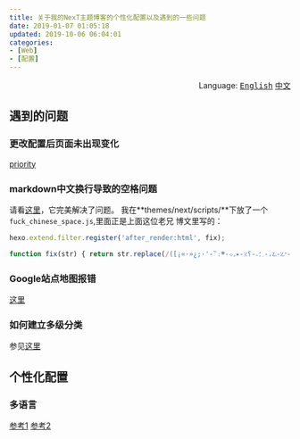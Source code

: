 ```yaml
---
title: 关于我的NexT主题博客的个性化配置以及遇到的一些问题
date: 2019-01-07 01:05:18
updated: 2019-10-06 06:04:01
categories:
- [Web]
- [配置]
---
```


<div align='right'>Language:
<a href='{{ location.host }}/2018/12/24/About-My-Custom-Settings-of-My-Next-Theme-Blog-and-Problem-Killing'><kbd>English</kbd></a>
<a href='{{ location.host }}/zh-CN/2019/01/07/关于我的NexT主题博客的个性化配置以及遇到的一些问题'><kbd>中文</kbd></a>
</div>

<!-- More -->

<!-- TODO -->

## 遇到的问题

### 更改配置后页面未出现变化

[priority](https://developer.mozilla.org/zh-CN/docs/Web/CSS/Specificity)

### markdown中文换行导致的空格问题

请看[这里](https://codehut.me/posts/Y3Vyc29yOjg=)，它完美解决了问题。
我在**themes/next/scripts/**下放了一个`fuck_chinese_space.js`,里面正是上面这位老兄
博文里写的：

```js
hexo.extend.filter.register('after_render:html', fix);

function fix(str) { return str.replace(/([¡«·»¿;·՚-՟։׀׃׆׳-״؉-؊،-؍؛؞-؟٪-٭۔܀-܍߷-߹।-॥॰෴๏๚-๛༄-༒྅࿐-࿔၊-၏჻፡-፨᙭-᙮᛫-᛭᜵-᜶។-៖៘-៚᠀-᠅᠇-᠊᥄-᥅᧞-᧟᨞-᨟᭚-᭠᰻-᰿᱾-᱿\u2000-\u206e⳹-⳼⳾-⳿⸀-\u2e7e⺀-\u2efe\u3000-〾・㇀-\u31ee㈀-㋾㌀-㏾㐀-\u4dbe一-\u9ffe꘍-꘏꙳꙾꡴-꡷꣎-꣏꤮-꤯꥟꩜-꩟豈-\ufafe︐-︖︙︰-﹎﹐-﹒﹔-﹗﹟-﹡﹨﹪-﹫！-＃％-＇＊，．-／：-；？-＠＼｡､-･]|[\ud840-\ud868\ud86a-\ud86c][\udc00-\udfff]|\ud800[\udd00-\udd01\udf9f\udfd0]|\ud802[\udd1f\udd3f\ude50-\ude58]|\ud809[\udc00-\udc7e]|\ud869[\udc00-\udede\udf00-\udfff]|\ud86d[\udc00-\udf3e\udf40-\udfff]|\ud86e[\udc00-\udc1e]|\ud87e[\udc00-\ude1e])\n\s*/g, '$1'); }
```

### Google站点地图报错

[这里](https://alanlee.fun/2017/12/30/google-sitemap/)

### 如何建立多级分类

参见[这里](http://aiellochan.com/2018/02/13/hexo/Hexo-%E4%B8%80%E7%AF%87%E6%96%87%E7%AB%A0%E5%A4%9A%E4%B8%AA-categories/)

## 个性化配置

### 多语言

[参考1](https://www.ieclipse.cn/2016/06/02/other/tech-hexo-i18n/index.html)
[参考2](https://bambooom.github.io/2018/03/08/hexo-multi-lang/)